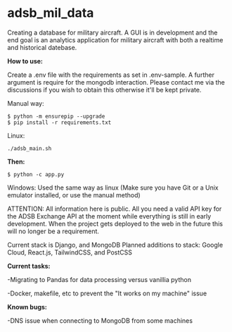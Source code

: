 # adsb_mil_data

Creating a database for military aircraft. A GUI is in development and the end goal is an analytics application for military aircraft with both a realtime and historical datebase.

**How to use:**

Create a .env file with the requirements as set in .env-sample. A further argument is require for the mongodb interaction. Please contact me via the discussions if you wish to obtain this otherwise it'll be kept private.

Manual way:

```
$ python -m ensurepip --upgrade
$ pip install -r requirements.txt
```

Linux:

```
./adsb_main.sh
````

**Then:**

```
$ python -c app.py
```


Windows: Used the same way as linux (Make sure you have Git or a Unix emulator installed, or use the manual method)

ATTENTION: All information here is public.
All you need a valid API key for the ADSB Exchange API at the moment while everything is still in early development. When the project gets deployed to the web in the future this will no longer be a requirement.

Current stack is Django, and MongoDB
Planned additions to stack: Google Cloud, React.js, TailwindCSS, and PostCSS

**Current tasks:**

-Migrating to Pandas for data processing versus vanillia python

-Docker, makefile, etc to prevent the "It works on my machine" issue

**Known bugs:**

-DNS issue when connecting to MongoDB from some machines

